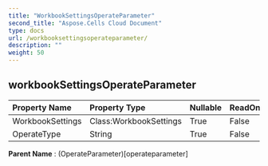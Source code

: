 ```yaml
---
title: "WorkbookSettingsOperateParameter"
second_title: "Aspose.Cells Cloud Document"
type: docs
url: /workbooksettingsoperateparameter/
description: ""
weight: 50
---
```


## **workbookSettingsOperateParameter**

 

| Property Name | Property Type | Nullable |  ReadOnly | DefaultValue | Description | 
| :- | :- | :- |:- |  :- | :- |
| WorkbookSettings | Class:WorkbookSettings | True |  False |  |  |  
| OperateType | String | True |  False |  |  |  

**Parent Name** : (OperateParameter)[operateparameter]

